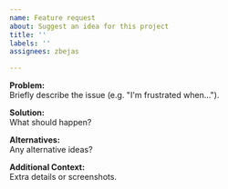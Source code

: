 ```yaml
---
name: Feature request
about: Suggest an idea for this project
title: ''
labels: ''
assignees: zbejas

---
```


**Problem:**  
Briefly describe the issue (e.g. "I'm frustrated when...").

**Solution:**  
What should happen?

**Alternatives:**  
Any alternative ideas?

**Additional Context:**  
Extra details or screenshots.
